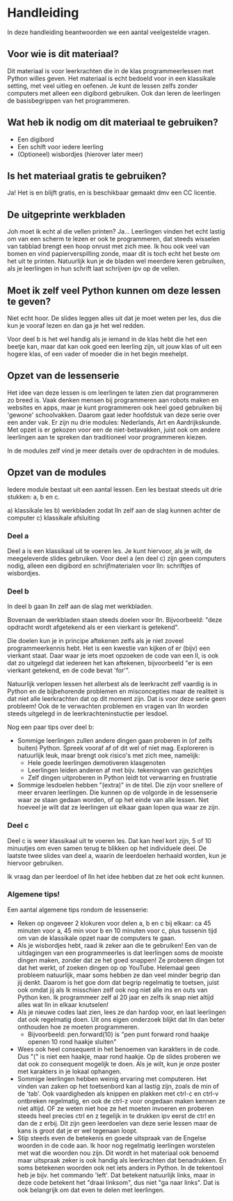 # Handleiding

In deze handleiding beantwoorden we een aantal veelgestelde vragen.

## Voor wie is dit materiaal?

Dit materiaal is voor leerkrachten die in de klas programmeerlessen met Python willes geven. Het materiaal is echt bedoeld voor in een klassikale setting, met veel uitleg en oefenen. Je kunt de lessen zelfs zonder computers met alleen een digibord gebruiken. Ook dan leren de leerlingen de basisbegrippen van het programmeren.

## Wat heb ik nodig om dit materiaal te gebruiken?

* Een digibord
* Een schift voor iedere leerling
* \(Optioneel\) wisbordjes \(hierover later meer\)

## Is het materiaal gratis te gebruiken?

Ja! Het is en blijft gratis, en is beschikbaar gemaakt dmv een CC licentie.

## De uitgeprinte werkbladen

Joh moet ik echt al die vellen printen? Ja... Leerlingen vinden het echt lastig om van een scherm te lezen er ook te programmeren, dat steeds wisselen van tabblad brengt een hoop onrust met zich mee. Ik hou ook veel van bomen en vind papierverspilling zonde, maar dit is toch echt het beste om het uit te printen. Natuurlijk kun je de bladen wel meerdere keren gebruiken, als je leerlingen in hun schrift laat schrijven ipv op de vellen.

## Moet ik zelf veel Python kunnen om deze lessen te geven?

Niet echt hoor. De slides leggen alles uit dat je moet weten per les, dus die kun je vooraf lezen en dan ga je het wel redden.

Voor deel b is het wel handig als je iemand in de klas hebt die het een beetje kan, maar dat kan ook goed een leerling zijn, uit jouw klas of uit een hogere klas, of een vader of moeder die in het begin meehelpt.

## Opzet van de lessenserie

Het idee van deze lessen is om leerlingen te laten zien dat programmeren zo breed is. Vaak denken mensen bij programmeren aan robots maken en websites en apps, maar je kunt programmeren ook heel goed gebruiken bij 'gewone' schoolvakken. Daarom gaat ieder hoofdstuk van deze serie over een ander vak. Er zijn nu drie modules: Nederlands, Art en Aardrijkskunde. Met opzet is er gekozen voor een de niet-betavakken, juist ook om andere leerlingen aan te spreken dan traditioneel voor programmeren kiezen.

In de modules zelf vind je meer details over de opdrachten in de modules.

## Opzet van de modules

Iedere module bestaat uit een aantal lessen. Een les bestaat steeds uit drie stukken: a, b en c.

a\) klassikale les b\) werkbladen zodat lln zelf aan de slag kunnen achter de computer c\) klassikale afsluiting

### Deel a

Deel a is een klassikaal uit te voeren les. Je kunt hiervoor, als je wilt, de meegeleverde slides gebruiken. Voor deel a \(en deel c\) zijn geen computers nodig, alleen een digibord en schrijfmaterialen voor lln: schriftjes of wisbordjes.

### Deel b

In deel b gaan lln zelf aan de slag met werkbladen.

Bovenaan de werkbladen staan steeds doelen voor lln. Bijvoorbeeld: "deze opdracht wordt afgetekend als er een vierkant is getekend".

Die doelen kun je in principe aftekenen zelfs als je niet zoveel programmeerkennis hebt. Het is een kwestie van kijken of er \(bijv\) een vierkant staat. Daar waar je iets moet opzoeken de code van een ll, is ook dat zo uitgelegd dat iedereen het kan aftekenen, bijvoorbeeld "er is een vierkant getekend, en de code bevat 'for'".

Natuurlijk verlopen lessen het allerbest als de leerkracht zelf vaardig is in Python en de bijbehorende problemen en misconcepties maar de realiteit is dat niet alle leerkrachten dat op dit moment zijn. Dat is voor deze serie geen probleem! Ook de te verwachten problemen en vragen van lln worden steeds uitgelegd in de leerkrachteninstuctie per lesdoel.

Nog een paar tips over deel b:

* Sommige leerlingen zullen andere dingen gaan proberen in \(of zelfs buiten\) Python. Spreek vooraf af of dit wel of niet mag. Exploreren is natuurlijk leuk, maar brengt ook risico's met zich mee, namelijk:
  * Hele goede leerlingen demotiveren klasgenoten
  * Leerlingen leiden anderen af met bijv. tekeningen van gezichtjes
  * Zelf dingen uitproberen in Python leidt tot verwarring en frustratie
* Sommige lesdoelen hebben "\(extra\)" in de titel. Die zijn voor snellere of meer ervaren leerlingen. Die kunnen op de volgorde in de lessenserie waar ze staan gedaan worden, of op het einde van alle lessen. Net hoeveel je wilt dat ze leerlingen uit elkaar gaan lopen qua waar ze zijn.

### Deel c

Deel c is weer klassikaal uit te voeren les. Dat kan heel kort zijn, 5 of 10 minuutjes om even samen terug te blikken op het individuele deel. De laatste twee slides van deel a, waarin de leerdoelen herhaald worden, kun je hiervoor gebruiken.

Ik vraag dan per leerdoel of lln het idee hebben dat ze het ook echt kunnen.

### Algemene tips!

Een aantal algemene tips rondom de lessenserie:

* Reken op ongeveer 2 klokuren voor delen a, b en c bij elkaar: ca 45 minuten voor a, 45 min voor b en 10 minuten voor c, plus tussenin tijd om van de klassikale opzet naar de computers te gaan.
* Als je wisbordjes hebt, raad ik zeker aan die te gebruiken! Een van de uitdagingen van een programmeerles is dat leerlingen soms de mooiste dingen maken, zonder dat ze het goed snappen! Ze proberen dingen tot dat het werkt, of zoeken dingen op op YouTube. Helemaal geen probleem natuurlijk, maar soms hebben ze dan veel minder begrip dan jij denkt. Daarom is het goe dom dat begrip regelmatig te toetsen, juist ook omdat jij als lk misschien zelf ook nog niet alle ins en outs van Python ken. Ik programmeer zelf al 20 jaar en zelfs ik snap niet altijd alles wat lln in elkaar knutselen!
* Als je nieuwe codes laat zien, lees ze dan hardop voor, en laat leerlingen dat ook regelmatig doen. Uit ons eigen onderzoek blijkt dat lln dan beter onthouden hoe ze moeten programmeren.
  * Bijvoorbeeld: pen.forward\(10\) is "pen punt forward rond haakje openen 10 rond haakje sluiten"
* Wees ook heel consequent in het benoemen van karakters in de code. Dus "\(" is niet een haakje, maar rond haakje. Op de slides proberen we dat ook zo consequent mogelijk te doen. Als je wilt, kun je onze poster met karakters in je lokaal ophangen.
* Sommige leerlingen hebben weinig ervaring met computeren. Het vinden van zaken op het toetsenbord kan al lastig zijn, zoals de min of de 'tab'. Ook vaardigheden als knippen en plakken met ctrl-c en ctrl-v ontbreken regelmatig, en ook de ctrl-z voor ongedaan maken kennen ze niet altijd. OF ze weten niet hoe ze het moeten invoeren en proberen steeds heel precies ctrl en z tegelijk in te drukken ipv eerst de ctrl en dan de z erbij. Dit zijn geen leerdoelen van deze serie lessen maar de kans is groot dat je er wel tegenaan loopt.
* Stip steeds even de betekenis en goede uitspraak van de Engelse woorden in de code aan. Ik hoor nog regelmatig leerlingen worstelen met wat die woorden nou zijn. Dit wordt in het materiaal ook benoemd maar uitspraak zeker is ook handig als leerkrachten dat benadrukken. En soms betekenen woorden ook net iets anders in Python. In de tekentool heb je bijv. het commando 'left'. Dat betekent natuurlijk links, maar in deze code betekent het "draai linksom", dus niet "ga naar links". Dat is ook belangrijk om dat even te delen met leerlingen.

